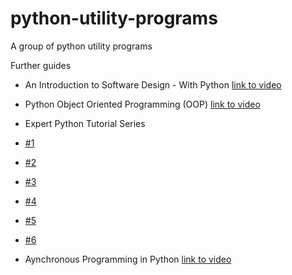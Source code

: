# python-utility-programs
A group of python utility programs

Further guides

- An Introduction to Software Design - With Python [link to video](https://www.youtube.com/watch?v=-njsRb8Tn70)
- Python Object Oriented Programming (OOP) [link to video](https://www.youtube.com/watch?v=JeznW_7DlB0)
- Expert Python Tutorial Series
 - [#1](https://www.youtube.com/watch?v=mclfteWlT2Q)
 - [#2](https://www.youtube.com/watch?v=z11P9sojHuM)
 - [#3](https://www.youtube.com/watch?v=NAQEj-c2CI8)
 - [#4](https://www.youtube.com/watch?v=tfCz563ebsU)
 - [#5](https://www.youtube.com/watch?v=2eiFCQ-YAf4)
 - [#6](https://www.youtube.com/watch?v=Lv1treHIckI)

- Aynchronous Programming in Python [link to video](https://www.youtube.com/watch?v=t5Bo1Je9EmE)
